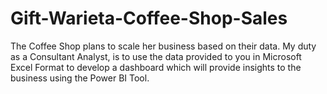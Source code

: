 # Gift-Warieta-Coffee-Shop-Sales

The Coffee Shop plans to scale her business based on their data.
My duty as a Consultant Analyst, is to use the data provided to you in Microsoft Excel Format to develop a dashboard which will provide insights to the business using the Power BI Tool.
